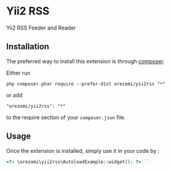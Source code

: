Yii2 RSS
========
Yii2 RSS Feeder and Reader

Installation
------------

The preferred way to install this extension is through [composer](http://getcomposer.org/download/).

Either run

```
php composer.phar require --prefer-dist orezomi/yii2rss "*"
```

or add

```
"orezomi/yii2rss": "*"
```

to the require section of your `composer.json` file.


Usage
-----

Once the extension is installed, simply use it in your code by  :

```php
<?= \orezomi\yii2rss\AutoloadExample::widget(); ?>```